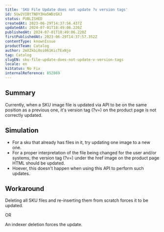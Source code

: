 ```yaml
---
title: 'SKU File Update does not update ?v version tags'
id: 5Uw2VIBtTNDY3Ha5WDzGXJ
status: PUBLISHED
createdAt: 2023-06-29T14:37:56.437Z
updatedAt: 2024-07-01T18:49:06.220Z
publishedAt: 2024-07-01T18:49:06.220Z
firstPublishedAt: 2023-06-29T14:37:57.352Z
contentType: knownIssue
productTeam: Catalog
author: 2mXZkbi0oi061KicTExNjo
tag: Catalog
slugEN: sku-file-update-does-not-update-v-version-tags
locale: en
kiStatus: No Fix
internalReference: 852869
---
```


## Summary


Currently, when a SKU image file is updated via API to be on the same position as a previous one, it's version tag (?v=) on the product page is not correctly updated.


##

## Simulation




- For a sku that already has files in it, try updating one image to a new one.
- For a proper interpretation of the file being changed for the user and/or systems, the version tag (?v=) under the href image on the product page HTML should be updated.
- Hoever, this doesn't happen when using this API to perform such updates.




##

## Workaround


Deleting all SKU files and re-inserting them from scratch forces it to be updated.

OR

An indexer deletion forces the update.

